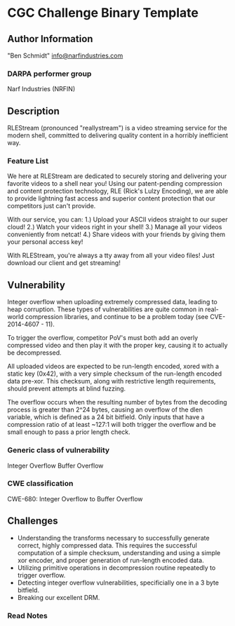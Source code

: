 # CGC Challenge Binary Template

## Author Information

"Ben Schmidt" <info@narfindustries.com>

### DARPA performer group

Narf Industries (NRFIN)

## Description

RLEStream (pronounced "reallystream") is a video streaming service for the modern shell, committed to delivering quality content in a horribly inefficient way.

### Feature List

We here at RLEStream are dedicated to securely storing and delivering your favorite videos to a shell near you!
Using our patent-pending compression and content protection technology, RLE (Rick's Lulzy Encoding), we are able to provide lightning fast access and superior content protection that our competitors just can't provide.

With our service, you can:
1.) Upload your ASCII videos straight to our super cloud!
2.) Watch your videos right in your shell! 
3.) Manage all your videos conveniently from netcat!
4.) Share videos with your friends by giving them your personal access key!

With RLEStream, you're always a tty away from all your video files! Just download our client and get streaming!

## Vulnerability

Integer overflow when uploading extremely compressed data, leading to heap corruption.
These types of vulnerabilities are quite common in real-world compression libraries, and continue to be a problem today (see CVE-2014-4607 - 11).

To trigger the overflow, competitor PoV's must both add an overly compressed video and then play it with the proper key, causing it to actually be decompressed. 

All uploaded videos are expected to be run-length encoded, xored with a static key (0x42), with a very simple checksum of the run-length encoded data pre-xor.
This checksum, along with restrictive length requirements, should prevent attempts at blind fuzzing.

The overflow occurs when the resulting number of bytes from the decoding process is greater than 2^24 bytes, causing an overflow of the dlen variable, which is defined as a 24 bit bitfield.
Only inputs that have a compression ratio of at least ~127:1 will both trigger the overflow and be small enough to pass a prior length check.

### Generic class of vulnerability

Integer Overflow
Buffer Overflow

### CWE classification

CWE-680: Integer Overflow to Buffer Overflow

## Challenges

* Understanding the transforms necessary to successfully generate correct, highly compressed data. This requires the successful computation of a simple checksum, understanding and using a simple xor encoder, and proper generation of run-length encoded data.
* Utilizing primitive operations in decompression routine repeatedly to trigger overflow.
* Detecting integer overflow vulnerabilities, specificially one in a 3 byte bitfield.
* Breaking our excellent DRM.


### Read Notes